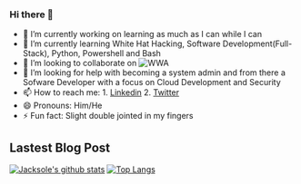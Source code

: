 ### Hi there 👋
- 🔭 I’m currently working on learning as much as I can while I can
- 🌱 I’m currently learning White Hat Hacking, Software Development(Full-Stack), Python, Powershell and Bash 
- 👯 I’m looking to collaborate on ![WWA](https://github.com/warofants/wwa) 
- 🤔 I’m looking for help with becoming a system admin and from there a Sofware Developer with a focus on Cloud Development and Security
- 📫 How to reach me: 1. [Linkedin](https://www.linkedin.com/in/le-aundre-jackson-00812327/) 2. [Twitter](https://twitter.com/Dre_MF_Jackson)
- 😄 Pronouns: Him/He
- ⚡ Fun fact: Slight double jointed in my fingers

## Lastest Blog Post
<!-- BLOG-POST-LIST:START -->
<!-- BLOG-POST-LIST:END -->

[![Jacksole's github stats](https://github-readme-stats.vercel.app/api?username=jacksole&count_private=true&show_icons=truetheme=cobalt)](https://github.com/jacksole/github-readme-stats)
[![Top Langs](https://github-readme-stats.vercel.app/api/top-langs/?username=jacksole&layout=compact)](https://github.com/jacksole/github-readme-stats)

<!--
**Jacksole/Jacksole** is a ✨ _special_ ✨ repository because its `README.md` (this file) appears on your GitHub profile.

Here are some ideas to get you started:

- 🔭 I’m currently working on 
- 🌱 I’m currently learning 
- 👯 I’m looking to collaborate on 
- 🤔 I’m looking for help with 
- 💬 Ask me about ...
- 📫 How to reach me: 
- 😄 Pronouns: 
- ⚡ Fun fact: 
-->
